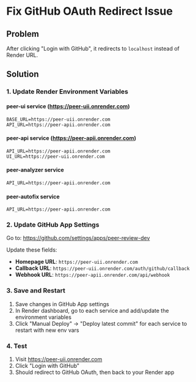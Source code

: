 # Fix GitHub OAuth Redirect Issue

## Problem
After clicking "Login with GitHub", it redirects to `localhost` instead of Render URL.

## Solution

### 1. Update Render Environment Variables

#### peer-ui service (https://peer-uii.onrender.com)
```
BASE_URL=https://peer-uii.onrender.com
API_URL=https://peer-apii.onrender.com
```

#### peer-api service (https://peer-apii.onrender.com)
```
API_URL=https://peer-apii.onrender.com
UI_URL=https://peer-uii.onrender.com
```

#### peer-analyzer service
```
API_URL=https://peer-apii.onrender.com
```

#### peer-autofix service
```
API_URL=https://peer-apii.onrender.com
```

### 2. Update GitHub App Settings

Go to: https://github.com/settings/apps/peer-review-dev

Update these fields:
- **Homepage URL**: `https://peer-uii.onrender.com`
- **Callback URL**: `https://peer-uii.onrender.com/auth/github/callback`
- **Webhook URL**: `https://peer-apii.onrender.com/api/webhook`

### 3. Save and Restart

1. Save changes in GitHub App settings
2. In Render dashboard, go to each service and add/update the environment variables
3. Click "Manual Deploy" → "Deploy latest commit" for each service to restart with new env vars

### 4. Test

1. Visit https://peer-uii.onrender.com
2. Click "Login with GitHub"
3. Should redirect to GitHub OAuth, then back to your Render app
